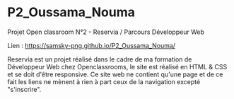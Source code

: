 # P2_Oussama_Nouma
Projet Open classroom N°2 - Reservia / Parcours Développeur Web

Lien : https://samsky-png.github.io/P2_Oussama_Nouma/

Reservia est un projet réalisé dans le cadre de ma formation de Développeur Web chez Openclassrooms, le site est réalisé en HTML & CSS et se doit d'être responsive. 
Ce site web ne contient qu'une page et de ce fait les liens ne mènent à rien à part ceux de la navigation excepté "s'inscrire".

